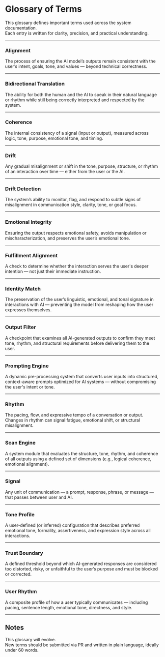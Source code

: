 # Glossary of Terms

This glossary defines important terms used across the system documentation.  
Each entry is written for clarity, precision, and practical understanding.

---

### Alignment
The process of ensuring the AI model’s outputs remain consistent with the user’s intent, goals, tone, and values — beyond technical correctness.

---

### Bidirectional Translation
The ability for both the human and the AI to speak in their natural language or rhythm while still being correctly interpreted and respected by the system.

---

### Coherence
The internal consistency of a signal (input or output), measured across logic, tone, purpose, emotional tone, and timing.

---

### Drift
Any gradual misalignment or shift in the tone, purpose, structure, or rhythm of an interaction over time — either from the user or the AI.

---

### Drift Detection
The system’s ability to monitor, flag, and respond to subtle signs of misalignment in communication style, clarity, tone, or goal focus.

---

### Emotional Integrity
Ensuring the output respects emotional safety, avoids manipulation or mischaracterization, and preserves the user’s emotional tone.

---

### Fulfillment Alignment
A check to determine whether the interaction serves the user's deeper intention — not just their immediate instruction.

---

### Identity Match
The preservation of the user’s linguistic, emotional, and tonal signature in interactions with AI — preventing the model from reshaping how the user expresses themselves.

---

### Output Filter
A checkpoint that examines all AI-generated outputs to confirm they meet tone, rhythm, and structural requirements before delivering them to the user.

---

### Prompting Engine
A dynamic pre-processing system that converts user inputs into structured, context-aware prompts optimized for AI systems — without compromising the user's intent or tone.

---

### Rhythm
The pacing, flow, and expressive tempo of a conversation or output. Changes in rhythm can signal fatigue, emotional shift, or structural misalignment.

---

### Scan Engine
A system module that evaluates the structure, tone, rhythm, and coherence of all outputs using a defined set of dimensions (e.g., logical coherence, emotional alignment).

---

### Signal
Any unit of communication — a prompt, response, phrase, or message — that passes between user and AI.

---

### Tone Profile
A user-defined (or inferred) configuration that describes preferred emotional tone, formality, assertiveness, and expression style across all interactions.

---

### Trust Boundary
A defined threshold beyond which AI-generated responses are considered too distorted, risky, or unfaithful to the user’s purpose and must be blocked or corrected.

---

### User Rhythm
A composite profile of how a user typically communicates — including pacing, sentence length, emotional tone, directness, and style.

---

## Notes

This glossary will evolve.  
New terms should be submitted via PR and written in plain language, ideally under 60 words.

